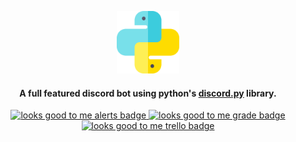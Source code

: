 <p align="center">
  <img width="100" height="100" src="https://github.com/gio101046/pyvis/blob/main/readme/python.png?raw=true">
  <br>
</p>

<h4 align="center">A full featured discord bot using python's <a href="https://pypi.org/project/discord.py/" target="_blank">discord.py</a> library.</h4>

<p align="center">
  <a target="_blank" href="https://lgtm.com/projects/g/gio101046/pyvis/alerts/">
    <img src="https://img.shields.io/lgtm/alerts/g/gio101046/pyvis.svg?logo=lgtm&logoWidth=18" alt="looks good to me alerts badge">
  </a>
  <a target="_blank" href="https://lgtm.com/projects/g/gio101046/pyvis/context:python">
    <img src="https://img.shields.io/lgtm/grade/python/g/gio101046/pyvis.svg?logo=lgtm&logoWidth=18" alt="looks good to me grade badge">
  </a>
  <a target="_blank" href="https://trello.com/b/ujOfE92E/pyvis">
    <img src="https://img.shields.io/badge/-Trello-blue?logo=trello" alt="looks good to me trello badge">
  </a>
</p>

<!--<div>Icons made by <a href="https://www.flaticon.com/authors/flat-icons" title="Flat Icons">Flat Icon-->